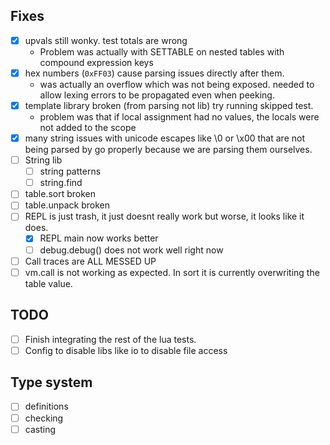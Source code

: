 ## Fixes
- [x] upvals still wonky. test totals are wrong
  - Problem was actually with SETTABLE on nested tables with compound expression keys
- [x] hex numbers (`0xFF03`) cause parsing issues directly after them.
  - was actually an overflow which was not being exposed. needed to allow lexing
    errors to be propagated even when peeking.
- [x] template library broken (from parsing not lib) try running skipped test.
  - problem was that if local assignment had no values, the locals were not added to the scope
- [x] many string issues with unicode escapes like \0 or \x00 that are not being parsed
      by go properly because we are parsing them ourselves.
- [ ] String lib
  - [ ] string patterns
  - [ ] string.find
- [ ] table.sort broken
- [ ] table.unpack broken
- [ ] REPL is just trash, it just doesnt really work but worse, it looks like it does.
  - [x] REPL main now works better
  - [ ] debug.debug() does not work well right now
- [ ] Call traces are ALL MESSED UP
- [ ] vm.call is not working as expected. In sort it is currently overwriting the table value.

## TODO
- [ ] Finish integrating the rest of the lua tests.
- [ ] Config to disable libs like io to disable file access

## Type system
- [ ] definitions
- [ ] checking
- [ ] casting
